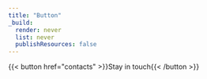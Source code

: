 ```yaml
---
title: "Button"
_build:
  render: never
  list: never
  publishResources: false
---
```

{{< button  href="contacts" >}}Stay in touch{{< /button >}}
